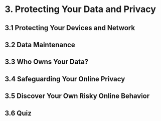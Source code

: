 # 3. Protecting Your Data and Privacy
## 3.1 Protecting Your Devices and Network
## 3.2 Data Maintenance
## 3.3 Who Owns Your Data?
## 3.4 Safeguarding Your Online Privacy
## 3.5 Discover Your Own Risky Online Behavior
## 3.6 Quiz
